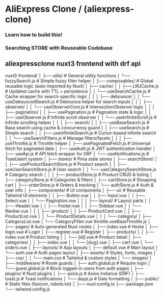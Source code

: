 # AliExpress Clone / (aliexpress-clone)

### Learn how to build this!
### Searching STORE with Reuseable Codebase
<!-- // https://collectionapi.metmuseum.org/public/collection/v1/departments -->

## aliexpressclone nuxt3 frontend with drf api
nuxt3-frontend/
│
├── utils/                                      # General utility functions
│   └── fuzzySearch.js                          # Simple fuzzy filter helper
│
├── composables/                                # Global reusable logic (auto-imported by Nuxt)
│   ├── cache/
│   │   ├── LRUCache.js                         # Updated cache with TTL + persistence
│   │   └── useSearchCache.js                   # Cache wrapper for search-specific logic
│   │
│   ├── debounce/
│   │   └── useDebouncedSearch.js               # Debounce helper for search inputs
│   │
│   ├── observer/
│   │   └── useObserverCore.js                  # IntersectionObserver logic
│   │
│   ├── pagination/
│   │   ├── usePagination.js                    # Pagination state & logic
│   │   ├── useObserver.js                      # Infinite scroll observer
│   │   └── useInfiniteScroll.js                # Infinite scrolling helper
│   │
│   ├── search/
│   │   ├── useBaseSearch.js                    # Base search using cache & concurrency guard
│   │   ├── useSearch.js                        # Simple search
│   │   ├── useInfiniteSearch.js                # Cursor-based infinite search
│   │   └── useSearchFilters.js                 # Manage filters/facets
│   │
│   ├── useThrottle.js                          # Throttle helper
│   ├── usePaginatedFetch.js                    # Universal fetch for paginated data
│   ├── useAuth.js                              # JWT authentication handler
│   ├── useApi.js                               # API fetch wrapper for DRF
│   └── useNotifications.js                     # Toast/alert system
│
├── stores/                                     # Pinia state stores
│   ├── searchStore/
│   │   ├── useProductSearchStore.js            # Product search
│   │   ├── useUserSearchStore.js               # User search
│   │   └── useCategorySearchStore.js           # Category search
│   │
│   ├── productStore.js                         # Product CRUD & listing
│   ├── categoryStore.js                        # Categories & filters
│   ├── cartStore.js                            # Shopping cart
│   ├── orderStore.js                           # Orders & tracking
│   └── authStore.js                            # Auth & user info
│
├── components/                                 # UI components
│   ├── ui/                                     # Reusable Tailwind UI elements
│   │   ├── Button.vue
│   │   ├── Input.vue
│   │   ├── Select.vue
│   │   └── Pagination.vue
│   │
│   ├── layout/                                 # Layout parts
│   │   ├── Header.vue
│   │   ├── Footer.vue
│   │   ├── Sidebar.vue
│   │   └── Navbar.vue
│   │
│   ├── product/
│   │   ├── ProductCard.vue
│   │   ├── ProductList.vue
│   │   └── ProductDetails.vue
│   │
│   └── category/
│       ├── CategoryList.vue
│       └── CategoryFilter.vue
    throttle
        useBaseThrottle.js
│
├── pages/                                      # Auto-generated Nuxt routes
│   ├── index.vue                               # Home
│   ├── login.vue                               # Login
│   ├── register.vue                            # Register
│   ├── products/
│   │   ├── index.vue                           # Product listing
│   │   └── [id].vue                            # Product detail
│   ├── categories/
│   │   ├── index.vue
│   │   └── [slug].vue
│   ├── cart.vue
│   └── orders.vue
│
├── layouts/                                    # App layouts
│   ├── default.vue                             # Main layout
│   └── auth.vue                                # Auth pages layout
│
├── assets/                                     # Styles, fonts, images
│   ├── css/
│   │   └── main.css                            # Tailwind & custom styles
│   └── images/
│
├── middleware/                                 # Route guards
│   ├── auth.global.js                          # Require login
│   └── guest.global.js                         # Block logged-in users from auth pages
│
├── plugins/                                    # Nuxt plugins
│   ├── axios.js                                # Axios instance (DRF)
│   ├── toast.js                                # Toast notifications
│   └── dayjs.js                                # Date formatting
│
├── public/                                     # Static files (favicon, robots.txt)
│
├── nuxt.config.ts
├── package.json
└── tailwind.config.js
